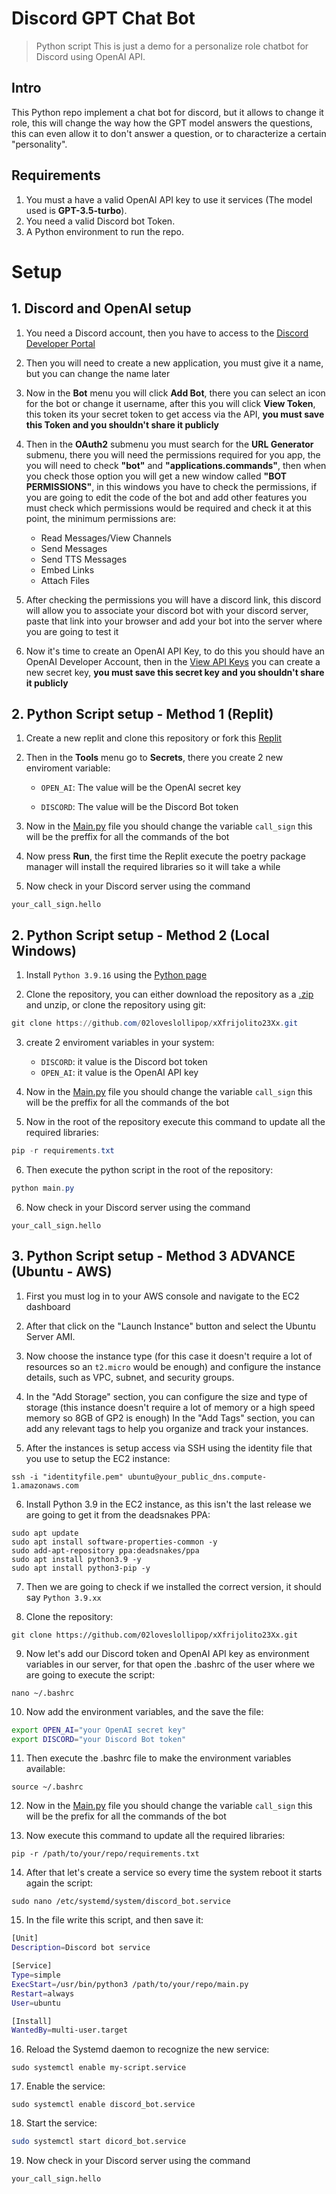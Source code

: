 # Discord GPT Chat Bot

> Python script This is just a demo for a personalize role chatbot for Discord using OpenAI API.

## Intro
This Python repo implement a chat bot for discord, but it allows to change it role, this will change the way how the GPT model answers the questions, this can even allow it to don't answer a question, or to characterize a certain "personality".

## Requirements

1. You must a have a valid OpenAI API key to use it services (The model used is **GPT-3.5-turbo**).
2. You need a valid Discord bot Token.
3. A Python environment to run the repo.

# Setup

## 1. Discord and OpenAI setup

1. You need a Discord account, then you have to access to the [Discord Developer Portal](https://discord.com/developers/applications)

2. Then you will need to create a new application, you must give it a name, but you can change the name later

3. Now in the **Bot** menu you will click **Add Bot**, there you can select an icon for the bot or change it username, after this you will click **View Token**, this token its your secret token to get access via the API, **you must save this Token and you shouldn't share it publicly**

4. Then in the **OAuth2** submenu you must search for the **URL Generator** submenu, there you will need the permissions required for you app, the you will need to check **"bot"** and **"applications.commands"**, then when you check those option you will get a new window called **"BOT PERMISSIONS"**, in this windows you have to check the permissions, if you are going to edit the code of the bot and add other features you must check which permissions would be required and check it at this point, the minimum permissions are:
    - Read Messages/View Channels
    - Send Messages
    - Send TTS Messages
    - Embed Links
    - Attach Files

5. After checking the permissions you will have a discord link, this discord will allow you to associate your discord bot with your discord server, paste that link into your browser and add your bot into the server where you are going to test it

6. Now it's time to create an OpenAI API Key, to do this you should have an OpenAI Developer Account, then in the [View API Keys](https://platform.openai.com/account/api-keys) you can create a new secret key, **you must save this secret key and you shouldn't share it publicly**

## 2. Python Script setup - Method 1 (Replit)

1. Create a new replit and clone this repository or fork this [Replit](https://replit.com/@02loveslollipop/Frijolito23)

2. Then in the **Tools** menu go to **Secrets**, there you create 2 new enviroment variable:
    - ``OPEN_AI``: The value will be the OpenAI secret key

    - ``DISCORD``: The value will be the Discord Bot token

4. Now in the [Main.py](https://github.com/02loveslollipop/xXfrijolito23Xx/blob/main/main.py) file you should change the variable ``call_sign`` this will be the preffix for all the commands of the bot

5. Now press **Run**, the first time the Replit execute the  poetry package manager will install the required libraries so it will take a while

6. Now check in your Discord server using the command

```discord
your_call_sign.hello
```

## 2. Python Script setup - Method 2 (Local Windows)
1. Install ``Python 3.9.16`` using the [Python page](https://www.python.org/downloads/release/python-3916/)

2. Clone the repository, you can either download the repository as a [.zip](https://github.com/02loveslollipop/xXfrijolito23Xx/archive/refs/heads/main.zip) and unzip, or clone the repository using git:
```powershell
git clone https://github.com/02loveslollipop/xXfrijolito23Xx.git
```

3. create 2 enviroment variables in your system:
    - ``DISCORD``: it value is the Discord bot token
    - ``OPEN_AI``: it value is the OpenAI API key

4. Now in the [Main.py](https://github.com/02loveslollipop/xXfrijolito23Xx/blob/main/main.py) file you should change the variable ``call_sign`` this will be the preffix for all the commands of the bot

5. Now in the root of the repository execute this command to update all the required libraries:

```powershell
pip -r requirements.txt
```

6. Then execute the python script in the root of the repository:

```powershell
python main.py
```

6. Now check in your Discord server using the command

```discord
your_call_sign.hello
```

## 3. Python Script setup - Method 3 **ADVANCE** (Ubuntu - AWS)

1. First you must log in to your AWS console and navigate to the EC2 dashboard

2. After that click on the "Launch Instance" button and select the Ubuntu Server AMI.

3. Now choose the instance type (for this case it doesn't require a lot of resources so an ``t2.micro`` would be enough) and configure the instance details, such as VPC, subnet, and security groups.

4. In the "Add Storage" section, you can configure the size and type of storage (this instance doesn't require a lot of memory or a high speed memory so 8GB of GP2 is enough)
In the "Add Tags" section, you can add any relevant tags to help you organize and track your instances.

5. After the instances is setup access via SSH using the identity file that you use to setup the EC2 instance:

```console
ssh -i "identityfile.pem" ubuntu@your_public_dns.compute-1.amazonaws.com
```

6. Install Python 3.9 in the EC2 instance, as this isn't the last release we are going to get it from the deadsnakes PPA:
```console
sudo apt update
sudo apt install software-properties-common -y
sudo add-apt-repository ppa:deadsnakes/ppa 
sudo apt install python3.9 -y
sudo apt install python3-pip -y
```
7. Then we are going to check if we installed the correct version, it should say ``Python 3.9.xx``

8. Clone the repository:

```console
git clone https://github.com/02loveslollipop/xXfrijolito23Xx.git
```

9. Now let's add our Discord token and OpenAI API key as environment variables in our server, for that open the .bashrc of the user where we are going to execute the script:

```console
nano ~/.bashrc
```

10. Now add the environment variables, and the save the file:

```bash
export OPEN_AI="your OpenAI secret key"
export DISCORD="your Discord Bot token"
```

11. Then execute the .bashrc file to make the environment variables available:

```console
source ~/.bashrc
```

12. Now in the [Main.py](https://github.com/02loveslollipop/xXfrijolito23Xx/blob/main/main.py) file you should change the variable ``call_sign`` this will be the prefix for all the commands of the bot

13. Now execute this command to update all the required libraries:

```console
pip -r /path/to/your/repo/requirements.txt
```

14. After that let's create a service so every time the system reboot it starts again the script:

```console
sudo nano /etc/systemd/system/discord_bot.service
```

15. In the file write this script, and then save it:

```bash
[Unit]
Description=Discord bot service

[Service]
Type=simple
ExecStart=/usr/bin/python3 /path/to/your/repo/main.py
Restart=always
User=ubuntu

[Install]
WantedBy=multi-user.target
```

16. Reload the Systemd daemon to recognize the new service:

```console
sudo systemctl enable my-script.service
```

17. Enable the service:

```console
sudo systemctl enable discord_bot.service
```

18. Start the service:

```bash
sudo systemctl start dicord_bot.service
```

19. Now check in your Discord server using the command

```discord
your_call_sign.hello
```

